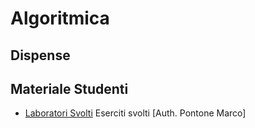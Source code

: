 # Algoritmica


## Dispense


## Materiale Studenti

* [Laboratori Svolti](https://github.com/MoltenKhor/informatica/tree/master/1/ALG/labs) Eserciti svolti [Auth. Pontone Marco]
